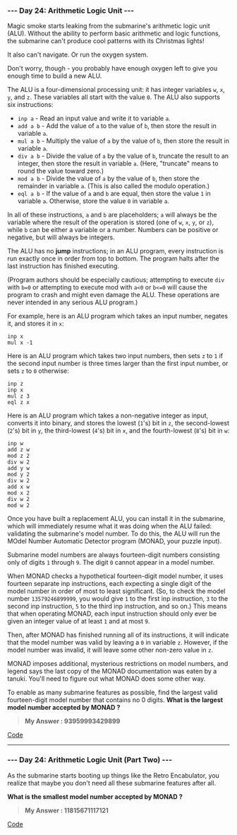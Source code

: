 
### **--- Day 24: Arithmetic Logic Unit ---**

Magic smoke starts leaking from the submarine's arithmetic logic unit (ALU). Without the ability to perform basic arithmetic and logic functions, the submarine can't produce cool patterns with its Christmas lights!

It also can't navigate. Or run the oxygen system.

Don't worry, though - you probably have enough oxygen left to give you enough time to build a new ALU.

The ALU is a four-dimensional processing unit: it has integer variables ```w```, ```x```, ```y```, and ```z```. These variables all start with the value ```0```. The ALU also supports six instructions:

* ```inp a``` - Read an input value and write it to variable ```a```.
* ```add a b``` - Add the value of ```a``` to the value of ```b```, then store the result in variable ```a```.
* ```mul a b``` - Multiply the value of ```a``` by the value of ```b```, then store the result in variable ```a```.
* ```div a b``` - Divide the value of ```a``` by the value of ```b```, truncate the result to an integer, then store the result in variable ```a```. (Here, "truncate" means to round the value toward zero.)
* ```mod a b``` - Divide the value of ```a``` by the value of ```b```, then store the remainder in variable ```a```. (This is also called the modulo operation.)
* ```eql a b``` - If the value of ```a``` and ```b``` are equal, then store the value ```1``` in variable ```a```. Otherwise, store the value ```0``` in variable ```a```.

In all of these instructions, ```a``` and ```b``` are placeholders; ```a``` will always be the variable where the result of the operation is stored (one of ```w```, ```x```, ```y```, or ```z```), while ```b``` can be either a variable or a number. Numbers can be positive or negative, but will always be integers.

The ALU has no **jump** instructions; in an ALU program, every instruction is run exactly once in order from top to bottom. The program halts after the last instruction has finished executing.

(Program authors should be especially cautious; attempting to execute ```div``` with ```b=0``` or attempting to execute mod with ```a<0``` or ```b<=0``` will cause the program to crash and might even damage the ALU. These operations are never intended in any serious ALU program.)

For example, here is an ALU program which takes an input number, negates it, and stores it in ```x```:
```
inp x
mul x -1
```
Here is an ALU program which takes two input numbers, then sets ```z``` to ```1``` if the second input number is three times larger than the first input number, or sets ```z``` to ```0``` otherwise:
```
inp z
inp x
mul z 3
eql z x
```
Here is an ALU program which takes a non-negative integer as input, converts it into binary, and stores the lowest (```1```'s) bit in ```z```, the second-lowest (```2```'s) bit in ```y```, the third-lowest (```4```'s) bit in ```x```, and the fourth-lowest (```8```'s) bit in ```w```:
```
inp w
add z w
mod z 2
div w 2
add y w
mod y 2
div w 2
add x w
mod x 2
div w 2
mod w 2
```
Once you have built a replacement ALU, you can install it in the submarine, which will immediately resume what it was doing when the ALU failed: validating the submarine's model number. To do this, the ALU will run the MOdel Number Automatic Detector program (MONAD, your puzzle input).

Submarine model numbers are always fourteen-digit numbers consisting only of digits ```1``` through ```9```. The digit ```0``` cannot appear in a model number.

When MONAD checks a hypothetical fourteen-digit model number, it uses fourteen separate inp instructions, each expecting a single digit of the model number in order of most to least significant. (So, to check the model number ```13579246899999```, you would give ```1``` to the first inp instruction, ```3``` to the second inp instruction, ```5``` to the third inp instruction, and so on.) This means that when operating MONAD, each input instruction should only ever be given an integer value of at least ```1``` and at most ```9```.

Then, after MONAD has finished running all of its instructions, it will indicate that the model number was valid by leaving a ```0``` in variable ```z```. However, if the model number was invalid, it will leave some other non-zero value in ```z```.

MONAD imposes additional, mysterious restrictions on model numbers, and legend says the last copy of the MONAD documentation was eaten by a tanuki. You'll need to figure out what MONAD does some other way.

To enable as many submarine features as possible, find the largest valid fourteen-digit model number that contains no 0 digits. **What is the largest model number accepted by MONAD ?**

> **My Answer : 93959993429899**

[Code]()
 
------
 
### **--- Day 24: Arithmetic Logic Unit (Part Two) ---**

As the submarine starts booting up things like the Retro Encabulator, you realize that maybe you don't need all these submarine features after all.

**What is the smallest model number accepted by MONAD ?**

> **My Answer : 11815671117121**

[Code]()

